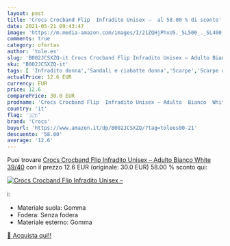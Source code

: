 ```yaml
---
layout: post
title: 'Crocs Crocband Flip  Infradito Unisex –  al 58.00 % di sconto'
date: 2021-05-21 09:43:47
image: 'https://m.media-amazon.com/images/I/21ZQHjPhxUS._SL500_._SL400_.jpg'
comments: true
category: ofertas
author: 'tole.es'
slug: 'B002JCSXZQ-it Crocs Crocband Flip Infradito Unisex – Adulto Bianco White...'
sku: 'B002JCSXZQ-it'
tags: [ 'Infradito donna','Sandali e ciabatte donna','Scarpe','Scarpe donna','Scarpe e borse','crocs', ]
actualPrice: 12.6 EUR
currency: EUR
price: 12.6
comparePrice: 30.0 EUR
prodname: 'Crocs Crocband Flip  Infradito Unisex – Adulto  Bianco  White   39/40'
country: 'it'
flag: '🇮🇹'
brand: 'Crocs'
buyurl: 'https://www.amazon.it/dp/B002JCSXZQ/?tag=tolees00-21'
descuento: '58.00'
average: '12.6'
---
```


Puoi trovare [Crocs Crocband Flip  Infradito Unisex – Adulto  Bianco  White   39/40](https://www.amazon.it/dp/B002JCSXZQ/?tag=tolees00-21) con il prezzo 12.6 EUR (originale: 30.0 EUR) 58.00 % sconto qui:

[![Crocs Crocband Flip  Infradito Unisex – ](https://m.media-amazon.com/images/I/21ZQHjPhxUS._SL500_._SL400_.jpg)](https://www.amazon.it/dp/B002JCSXZQ/?tag=tolees00-21)

ℹ️:

- Materiale suola: Gomma
- Fodera: Senza fodera
- Materiale esterno: Gomma

[🛒 Acquista qui!!](https://www.amazon.it/dp/B002JCSXZQ/?tag=tolees00-21)
